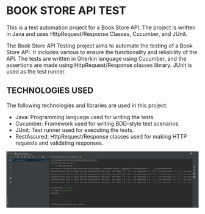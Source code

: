 <h1>BOOK STORE API TEST</h1>

<p>This is a test automation project for a Book Store API. The project is written in Java and uses HttpRequest/Response Classes, Cucumber, and JUnit.</p>

<p>The Book Store API Testing project aims to automate the testing of a Book Store API. It includes various to ensure the functionality and reliability of the API. The tests are written in Gherkin language using Cucumber, and the assertions are made using HttpRequest/Response classes library. JUnit is used as the test runner.</p>

<h2>TECHNOLOGIES USED</h2>

<p>The following technologies and libraries are used in this project:</p>

<ul>
  <li>Java: Programming language used for writing the tests.</li>
  <li>Cucumber: Framework used for writing BDD-style test scenarios.</li>
  <li>JUnit: Test runner used for executing the tests.</li>
  <li>RestAssured: HttpRequest/Response classes used for making HTTP requests and validating responses.</li>
</ul>

<img src="SS.png" width="800" />
